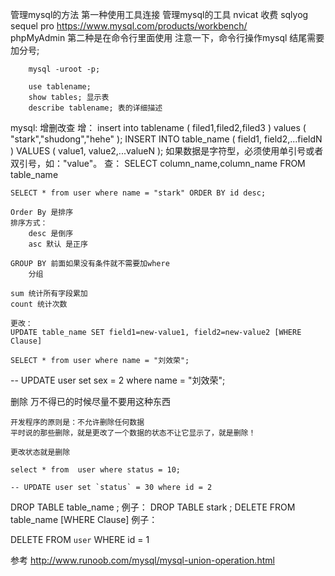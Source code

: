 

管理mysql的方法
    第一种使用工具连接
        管理mysql的工具
            nvicat 收费
            sqlyog
            sequel pro
            https://www.mysql.com/products/workbench/  
            phpMyAdmin
    第二种是在命令行里面使用
        注意一下，命令行操作mysql 结尾需要加分号;

        mysql -uroot -p;

        use tablename;
        show tables; 显示表
        describe tablename; 表的详细描述

mysql:
    增删改查
    增：
        insert into tablename (
                filed1,filed2,filed3
            ) values (
                "stark","shudong","hehe"
            );
    INSERT INTO table_name ( field1, field2,...fieldN )
                       VALUES
                       ( value1, value2,...valueN );
如果数据是字符型，必须使用单引号或者双引号，如："value"。
    查：
    SELECT column_name,column_name
    FROM table_name


    SELECT * from user where name = "stark" ORDER BY id desc;

    Order By 是排序
    排序方式：
        desc 是倒序
        asc 默认 是正序

    GROUP BY 前面如果没有条件就不需要加where
        分组

    sum 统计所有字段累加
    count 统计次数

    更改：
    UPDATE table_name SET field1=new-value1, field2=new-value2 [WHERE Clause]

    SELECT * from user where name = "刘效荣";

--  UPDATE user set sex = 2 where name = "刘效荣";

删除
万不得已的时候尽量不要用这种东西

    开发程序的原则是：不允许删除任何数据
    平时说的那些删除，就是更改了一个数据的状态不让它显示了，就是删除！

    更改状态就是删除
    
    select * from  user where status = 10;

    -- UPDATE user set `status` = 30 where id = 2

DROP TABLE table_name ;
例子：
    DROP TABLE stark ;
DELETE FROM table_name [WHERE Clause]
例子：

DELETE FROM `user` WHERE id = 1

参考
http://www.runoob.com/mysql/mysql-union-operation.html

